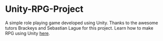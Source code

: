 # Unity-RPG-Project
A simple role playing game developed using Unity. Thanks to the awesome tutors Brackeys and Sebastian Lague for this project.
Learn how to make RPG using Unity [here](https://www.youtube.com/playlist?list=PLPV2KyIb3jR4KLGCCAciWQ5qHudKtYeP7).
